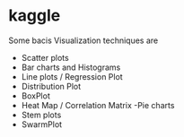 # kaggle


Some bacis Visualization techniques are

- Scatter plots
- Bar charts and Histograms
- Line plots / Regression Plot
- Distribution Plot
- BoxPlot
- Heat Map / Correlation Matrix
-Pie charts
- Stem plots
- SwarmPlot

